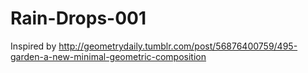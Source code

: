 # Rain-Drops-001
Inspired by http://geometrydaily.tumblr.com/post/56876400759/495-garden-a-new-minimal-geometric-composition
